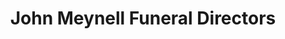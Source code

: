 ---
title: "John Meynell Funeral Directors"
url: /darlington/john-meynell-funeral-directors/
shop: funeral directors
---